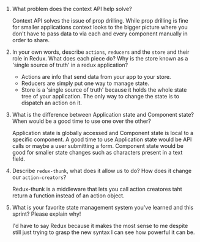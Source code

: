 1. What problem does the context API help solve?

    Context API solves the issue of prop drilling. While prop drilling is fine
    for smaller applications context looks to the bigger picture where you don't
    have to pass data to via each and every component manually in order to share.

2. In your own words, describe `actions`, `reducers` and the `store` and their role in Redux. What does each piece do? Why is the store known as a 'single source of truth' in a redux application?

    - Actions are info that send data from your app to your store.
    - Reducers are simply put one way to manage state.
    - Store is a 'single source of truth' because it holds the whole state tree
    of your application. The only way to change the state is to dispatch
    an action on it. 

3. What is the difference between Application state and Component state? When would be a good time to use one over the other?

    Application state is globally accessed and Component state is local to a specific component. A good time to use Application state would be API calls
    or maybe a user submitting a form. Component state would be good for smaller
    state changes such as characters present in a text field.

4. Describe `redux-thunk`, what does it allow us to do? How does it change our `action-creators`?

    Redux-thunk is a middleware that lets you call action creatores taht return a function instead of an action object.  

5. What is your favorite state management system you've learned and this sprint? Please explain why!

    I'd have to say Redux because it makes the most sense to me despite still
    just trying to grasp the new syntax I can see how powerful it can be.